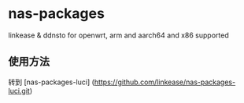 # nas-packages

linkease & ddnsto for openwrt, arm and aarch64 and x86 supported

## 使用方法

转到 [nas-packages-luci] (https://github.com/linkease/nas-packages-luci.git)
